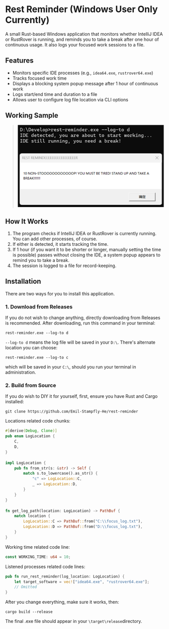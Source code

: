 # Rest Reminder (Windows User Only Currently)

A small Rust-based Windows application that monitors whether IntelliJ IDEA or RustRover is running, and reminds you to take a break after one hour of continuous usage. It also logs your focused work sessions to a file.

## Features

- Monitors specific IDE processes (e.g., `idea64.exe`, `rustrover64.exe`)
- Tracks focused work time
- Displays a blocking system popup message after 1 hour of continuous work
- Logs start/end time and duration to a file
- Allows user to configure log file location via CLI options

## Working Sample

> ![Screenshot](Screenshot.png)

## How It Works

1. The program checks if IntelliJ IDEA or RustRover is currently running. You can add other processes, of course.
2. If either is detected, it starts tracking the time.
3. If 1 hour (if you want it to be shorter or longer, manually setting the time is possible) passes without closing the IDE, a system popup appears to remind you to take a break.
4. The session is logged to a file for record-keeping.

## Installation

There are two ways for you to install this application.

### 1. Download from Releases
If you do not wish to change anything, directly downloading from Releases is recommended. After downloading, run this command
in your terminal:
```aiignore
rest-reminder.exe --log-to d
```
`--log-to d` means the log file will be saved in your `D:\`. There's alternate location you can choose:
```aiignore
rest-reminder.exe --log-to c
```
which will be saved in your `C:\`, should you run your terminal in administration.

### 2. Build from Source
If you do wish to DIY it for yourself, first, ensure you have Rust and Cargo installed:

```aiignore
git clone https://github.com/Emil-Stampfly-He/rest-reminder
```
Locations related code chunks:
```Rust
#[derive(Debug, Clone)]
pub enum LogLocation {
    C,
    D,
}

impl LogLocation {
    pub fn from_str(s: &str) -> Self {
        match s.to_lowercase().as_str() {
            "c" => LogLocation::C,
            _ => LogLocation::D,
        }
    }
}

fn get_log_path(location: LogLocation) -> PathBuf {
    match location {
        LogLocation::C => PathBuf::from("C:\\focus_log.txt"),
        LogLocation::D => PathBuf::from("D:\\focus_log.txt"),
    }
}
```
Working time related code line:
```Rust
const WORKING_TIME: u64 = 10;
```
Listened processes related code lines:
```Rust
pub fn run_rest_reminder(log_location: LogLocation) {
    let target_software = vec!["idea64.exe", "rustrover64.exe"];
    // Omitted
}
```
After you change everything, make sure it works, then:
```aiignore
cargo build --release
```
The final .exe file should appear in your `\target\release`directory.


